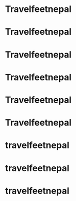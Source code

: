 # Travelfeetnepal
# Travelfeetnepal
# Travelfeetnepal
# Travelfeetnepal
# Travelfeetnepal
# Travelfeetnepal
# travelfeetnepal
# travelfeetnepal
# travelfeetnepal
